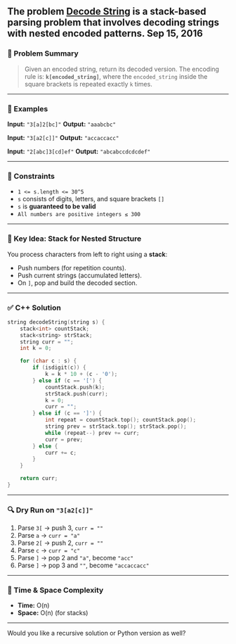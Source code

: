 The problem [**Decode String**](https://leetcode.com/problems/decode-string/description/) is a **stack-based** parsing problem that involves decoding strings with nested encoded patterns.
Sep 15, 2016
---

### 🔹 Problem Summary

> Given an encoded string, return its decoded version.
> The encoding rule is: **`k[encoded_string]`**, where the `encoded_string` inside the square brackets is repeated exactly `k` times.

---

### 🔹 Examples

**Input:** `"3[a]2[bc]"`
**Output:** `"aaabcbc"`

**Input:** `"3[a2[c]]"`
**Output:** `"accaccacc"`

**Input:** `"2[abc]3[cd]ef"`
**Output:** `"abcabccdcdcdef"`

---

### 🔹 Constraints

* `1 <= s.length <= 30^5`
* `s` consists of digits, letters, and square brackets `[]`
* `s` is **guaranteed to be valid**
* `All numbers are positive integers ≤ 300`

---

### 🔹 Key Idea: Stack for Nested Structure

You process characters from left to right using a **stack**:

* Push numbers (for repetition counts).
* Push current strings (accumulated letters).
* On `]`, pop and build the decoded section.

---

### ✅ C++ Solution

```cpp
string decodeString(string s) {
    stack<int> countStack;
    stack<string> strStack;
    string curr = "";
    int k = 0;

    for (char c : s) {
        if (isdigit(c)) {
            k = k * 10 + (c - '0');
        } else if (c == '[') {
            countStack.push(k);
            strStack.push(curr);
            k = 0;
            curr = "";
        } else if (c == ']') {
            int repeat = countStack.top(); countStack.pop();
            string prev = strStack.top(); strStack.pop();
            while (repeat--) prev += curr;
            curr = prev;
        } else {
            curr += c;
        }
    }

    return curr;
}
```

---

### 🔍 Dry Run on `"3[a2[c]]"`

1. Parse `3[` → push 3, `curr = ""`
2. Parse `a` → `curr = "a"`
3. Parse `2[` → push 2, `curr = ""`
4. Parse `c` → `curr = "c"`
5. Parse `]` → pop 2 and `"a"`, become `"acc"`
6. Parse `]` → pop 3 and `""`, become `"accaccacc"`

---

### 🔸 Time & Space Complexity

* **Time:** O(n)
* **Space:** O(n) (for stacks)

---

Would you like a recursive solution or Python version as well?
